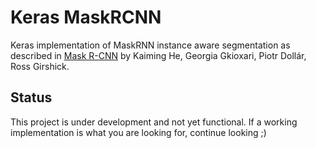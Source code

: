 # Keras MaskRCNN

Keras implementation of MaskRNN instance aware segmentation as described in [Mask R-CNN](https://arxiv.org/abs/1703.06870)
by Kaiming He, Georgia Gkioxari, Piotr Dollár, Ross Girshick.

## Status

This project is under development and not yet functional. If a working implementation is what you are looking for, continue looking ;)
